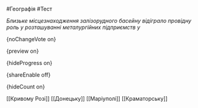 #Географія #Тест

*Близьке місцезнаходження залізорудного басейну відіграло провідну роль у розташуванні металургійних підприємств у*

{noChangeVote on}

{preview on}

{hideProgress on}

{shareEnable off}

{hideCount on}

[[Кривому Розі]]
[[Донецьку]]
[[Маріуполі]]
[[Краматорську]]
